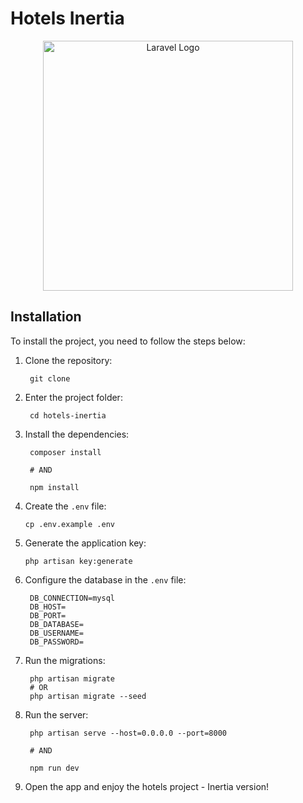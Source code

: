 # Hotels Inertia

<p align="center">
<a href="https://laravel.com" target="_blank"><img src="https://raw.githubusercontent.com/laravel/art/master/logo-lockup/5%20SVG/2%20CMYK/1%20Full%20Color/laravel-logolockup-cmyk-red.svg" width="400" alt="Laravel Logo"></a>
</p>

## Installation

To install the project, you need to follow the steps below:

1. Clone the repository:

        git clone

2. Enter the project folder:

        cd hotels-inertia

3. Install the dependencies:

        composer install
   
        # AND
   
        npm install

5. Create the `.env` file:

       cp .env.example .env

6. Generate the application key:

       php artisan key:generate

7. Configure the database in the `.env` file:

        DB_CONNECTION=mysql
        DB_HOST=
        DB_PORT=
        DB_DATABASE=
        DB_USERNAME=
        DB_PASSWORD=

8. Run the migrations:

        php artisan migrate
        # OR
        php artisan migrate --seed

9. Run the server:

        php artisan serve --host=0.0.0.0 --port=8000
   
        # AND
   
        npm run dev

10. Open the app and enjoy the hotels project - Inertia version!
